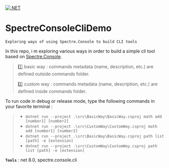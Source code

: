 [![.NET](https://github.com/aimenux/SpectreCliDemo/actions/workflows/ci.yml/badge.svg?branch=main)](https://github.com/aimenux/SpectreCliDemo/actions/workflows/ci.yml)

# SpectreConsoleCliDemo
```
Exploring ways of using Spectre.Console to build CLI tools
```

In this repo, i m exploring various ways in order to build a simple cli tool based on [Spectre.Console](https://spectreconsole.net/cli/).
>
> :one: basic way : commands metadata (name, description, etc.) are defined outside commands folder.
>
> :two: custom way : commands metadata (name, description, etc.) are defined inside commands folder.
>

To run code in debug or release mode, type the following commands in your favorite terminal : 
> - `dotnet run --project .\src\BasicWay\BasicWay.csproj math add [number1] [number2]`
> - `dotnet run --project .\src\CustomWay\CustomWay.csproj math add [number1] [number2]`
> - `dotnet run --project .\src\BasicWay\BasicWay.csproj path list [path] -e [extension]`
> - `dotnet run --project .\src\CustomWay\CustomWay.csproj path list [path] -e [extension]`
>

**`Tools`** : net 8.0, spectre.console.cli
